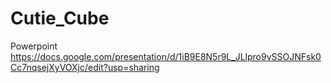# Cutie_Cube
Powerpoint https://docs.google.com/presentation/d/1iB9E8N5r9L_JLlpro9vSSOJNFsk0Cc7nqsejXyVOXjc/edit?usp=sharing
